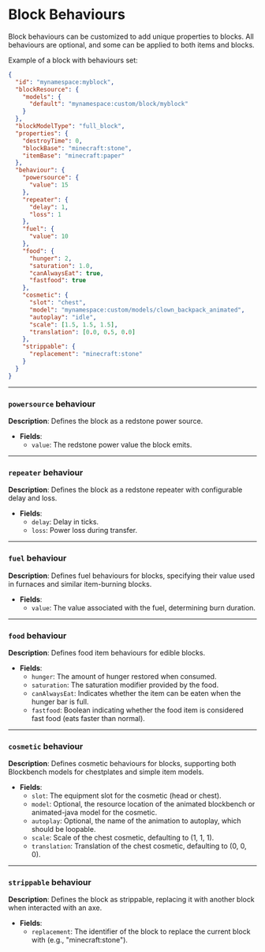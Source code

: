 # Block Behaviours

Block behaviours can be customized to add unique properties to blocks. All behaviours are optional, and some can be applied to both items and blocks.

Example of a block with behaviours set:
```json
{
  "id": "mynamespace:myblock",
  "blockResource": {
    "models": {
      "default": "mynamespace:custom/block/myblock"
    }
  },
  "blockModelType": "full_block",
  "properties": {
    "destroyTime": 0,
    "blockBase": "minecraft:stone",
    "itemBase": "minecraft:paper"
  },
  "behaviour": {
    "powersource": {
      "value": 15
    },
    "repeater": {
      "delay": 1,
      "loss": 1
    },
    "fuel": {
      "value": 10
    },
    "food": {
      "hunger": 2,
      "saturation": 1.0,
      "canAlwaysEat": true,
      "fastfood": true
    },
    "cosmetic": {
      "slot": "chest",
      "model": "mynamespace:custom/models/clown_backpack_animated",
      "autoplay": "idle",
      "scale": [1.5, 1.5, 1.5],
      "translation": [0.0, 0.5, 0.0]
    },
    "strippable": {
      "replacement": "minecraft:stone"
    }
  }
}
```
---

### `powersource` behaviour

**Description**:
Defines the block as a redstone power source.

- **Fields**:
    - `value`: The redstone power value the block emits.

---

### `repeater` behaviour

**Description**:
Defines the block as a redstone repeater with configurable delay and loss.

- **Fields**:
    - `delay`: Delay in ticks.
    - `loss`: Power loss during transfer.

---

### `fuel` behaviour

**Description**:
Defines fuel behaviours for blocks, specifying their value used in furnaces and similar item-burning blocks.

- **Fields**:
    - `value`: The value associated with the fuel, determining burn duration.

---

### `food` behaviour

**Description**:
Defines food item behaviours for edible blocks.

- **Fields**:
    - `hunger`: The amount of hunger restored when consumed.
    - `saturation`: The saturation modifier provided by the food.
    - `canAlwaysEat`: Indicates whether the item can be eaten when the hunger bar is full.
    - `fastfood`: Boolean indicating whether the food item is considered fast food (eats faster than normal).

---

### `cosmetic` behaviour

**Description**:
Defines cosmetic behaviours for blocks, supporting both Blockbench models for chestplates and simple item models.

- **Fields**:
    - `slot`: The equipment slot for the cosmetic (head or chest).
    - `model`: Optional, the resource location of the animated blockbench or animated-java model for the cosmetic.
    - `autoplay`: Optional, the name of the animation to autoplay, which should be loopable.
    - `scale`: Scale of the chest cosmetic, defaulting to (1, 1, 1).
    - `translation`: Translation of the chest cosmetic, defaulting to (0, 0, 0).

---

### `strippable` behaviour

**Description**:
Defines the block as strippable, replacing it with another block when interacted with an axe.

- **Fields**:
    - `replacement`: The identifier of the block to replace the current block with (e.g., "minecraft:stone").
